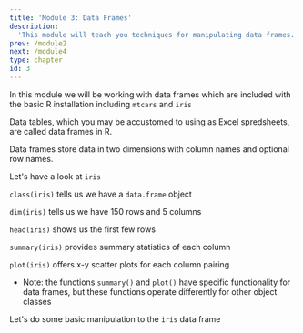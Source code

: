 ```yaml
---
title: 'Module 3: Data Frames'
description:
  'This module will teach you techniques for manipulating data frames.'
prev: /module2
next: /module4
type: chapter
id: 3
---
```


<exercise id="1" title="What's a data frame?">

In this module we will be working with data frames which are included with the basic R installation including ```mtcars``` and ```iris```

Data tables, which you may be accustomed to using as Excel spredsheets, are called data frames in R.

Data frames store data in two dimensions with column names and optional row names.

Let's have a look at ```iris```

<codeblock id="03_01">
</codeblock>

```class(iris)``` tells us we have a ```data.frame``` object

```dim(iris)``` tells us we have 150 rows and 5 columns

```head(iris)``` shows us the first few rows

```summary(iris)``` provides summary statistics of each column

```plot(iris)``` offers x-y scatter plots for each column pairing

* Note: the functions ```summary()``` and ```plot()``` have specific functionality for data frames, but these functions operate differently for other object classes

</exercise>

<exercise id="2" title="indexing, filtering, etc">

Let's do some basic manipulation to the ```iris``` data frame

<codeblock id="03_02">
</codeblock>


</exercise>
